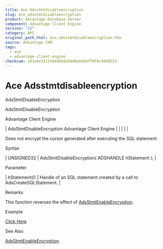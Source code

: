 ```yaml
---
title: Ace Adsstmtdisableencryption
slug: ace_adsstmtdisableencryption
product: Advantage Database Server
component: Advantage Client Engine
version: "12"
category: API
original_path_html: ace_adsstmtdisableencryption.htm
source: Advantage CHM
tags:
  - ace
  - advantage-client-engine
checksum: 263a4e32115944bb828480e8eb9ff0f8c48d9553
---
```


# Ace Adsstmtdisableencryption

AdsStmtDisableEncryption

AdsStmtDisableEncryption

Advantage Client Engine

| AdsStmtDisableEncryption  Advantage Client Engine |  |  |  |  |

Does not encrypt the cursor generated after executing the SQL statement.

Syntax

| UNSIGNED32 | AdsStmtDisableEncryption( ADSHANDLE hStatement ); |

Parameter

| hStatement(I) | Handle of an SQL statement created by a call to AdsCreateSQLStatement. |

Remarks

This function reverses the effect of [AdsStmtEnableEncryption](ace_adsstmtenableencryption.md).

Example

[Click Here](ace_more_examples.md#adsstmtdisableencryption_example)

See Also

[AdsStmtEnableEncryption](ace_adsstmtenableencryption.md)
